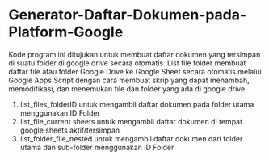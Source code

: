# Generator-Daftar-Dokumen-pada-Platform-Google

Kode program ini ditujukan untuk membuat daftar dokumen yang tersimpan di
suatu folder di google drive secara otomatis. List file folder membuat daftar file
atau folder Google Drive ke Google Sheet secara otomatis melalui Google Apps
Script dengan cara membuat skrip yang dapat menambah, memodifikasi, dan
menemukan file dan folder yang ada di google drive.

1. list_files_folderID untuk mengambil daftar dokumen pada folder utama menggunakan ID Folder
2. list_file_current sheets untuk mengambil daftar dokumen di tempat google sheets aktif/tersimpan
3. list_folder_file_nested untuk mengambil daftar dokumen dari folder utama dan sub-folder menggunakan ID Folder
